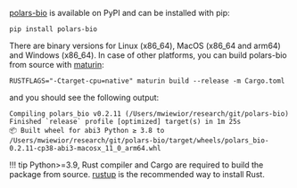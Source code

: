 [polars-bio](https://pypi.org/project/polars-bio/) is available on PyPI and can be installed with pip:
```shell
pip install polars-bio
```
There are binary versions for Linux (x86_64), MacOS (x86_64 and arm64) and Windows (x86_64).
In case of other platforms, you can build polars-bio from source with [maturin](https://github.com/PyO3/maturin):
```shell
RUSTFLAGS="-Ctarget-cpu=native" maturin build --release -m Cargo.toml
```
and you should see the following output:
```shell
Compiling polars_bio v0.2.11 (/Users/mwiewior/research/git/polars-bio)
Finished `release` profile [optimized] target(s) in 1m 25s
📦 Built wheel for abi3 Python ≥ 3.8 to /Users/mwiewior/research/git/polars-bio/target/wheels/polars_bio-0.2.11-cp38-abi3-macosx_11_0_arm64.whl

```
!!! tip
    Python>=3.9, Rust compiler and Cargo are required to build the package from source. [rustup](https://rustup.rs/) is the recommended way to install Rust.